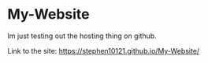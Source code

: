 # My-Website
Im just testing out the hosting thing on github.

Link to the site: https://stephen10121.github.io/My-Website/
